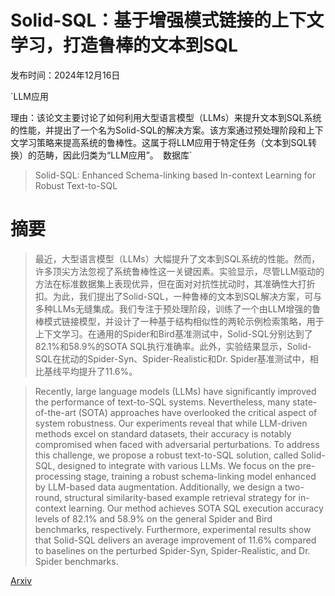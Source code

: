 # Solid-SQL：基于增强模式链接的上下文学习，打造鲁棒的文本到SQL

发布时间：2024年12月16日

`LLM应用

理由：该论文主要讨论了如何利用大型语言模型（LLMs）来提升文本到SQL系统的性能，并提出了一个名为Solid-SQL的解决方案。该方案通过预处理阶段和上下文学习策略来提高系统的鲁棒性。这属于将LLM应用于特定任务（文本到SQL转换）的范畴，因此归类为“LLM应用”。` `数据库`

> Solid-SQL: Enhanced Schema-linking based In-context Learning for Robust Text-to-SQL

# 摘要

> 最近，大型语言模型（LLMs）大幅提升了文本到SQL系统的性能。然而，许多顶尖方法忽视了系统鲁棒性这一关键因素。实验显示，尽管LLM驱动的方法在标准数据集上表现优异，但在面对对抗性扰动时，其准确性大打折扣。为此，我们提出了Solid-SQL，一种鲁棒的文本到SQL解决方案，可与多种LLMs无缝集成。我们专注于预处理阶段，训练了一个由LLM增强的鲁棒模式链接模型，并设计了一种基于结构相似性的两轮示例检索策略，用于上下文学习。在通用的Spider和Bird基准测试中，Solid-SQL分别达到了82.1%和58.9%的SOTA SQL执行准确率。此外，实验结果显示，Solid-SQL在扰动的Spider-Syn、Spider-Realistic和Dr. Spider基准测试中，相比基线平均提升了11.6%。

> Recently, large language models (LLMs) have significantly improved the performance of text-to-SQL systems. Nevertheless, many state-of-the-art (SOTA) approaches have overlooked the critical aspect of system robustness. Our experiments reveal that while LLM-driven methods excel on standard datasets, their accuracy is notably compromised when faced with adversarial perturbations. To address this challenge, we propose a robust text-to-SQL solution, called Solid-SQL, designed to integrate with various LLMs. We focus on the pre-processing stage, training a robust schema-linking model enhanced by LLM-based data augmentation. Additionally, we design a two-round, structural similarity-based example retrieval strategy for in-context learning. Our method achieves SOTA SQL execution accuracy levels of 82.1% and 58.9% on the general Spider and Bird benchmarks, respectively. Furthermore, experimental results show that Solid-SQL delivers an average improvement of 11.6% compared to baselines on the perturbed Spider-Syn, Spider-Realistic, and Dr. Spider benchmarks.

[Arxiv](https://arxiv.org/abs/2412.12522)